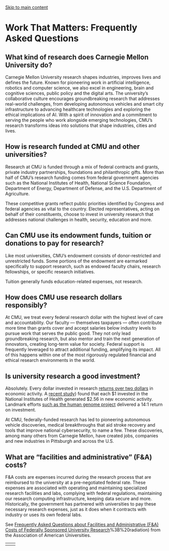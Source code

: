 [Skip to main content](https://www.cmu.edu/work-that-matters/frequently-asked-questions#main-content)

# Work That Matters: Frequently Asked Questions

## What kind of research does Carnegie Mellon University do?

Carnegie Mellon University research shapes industries, improves lives and defines the future. Known for pioneering work in artificial intelligence, robotics and computer science, we also excel in engineering, brain and cognitive sciences, public policy and the digital arts. The university’s collaborative culture encourages groundbreaking research that addresses real-world challenges, from developing autonomous vehicles and smart city infrastructure to advancing healthcare technologies and exploring the ethical implications of AI. With a spirit of innovation and a commitment to serving the people who work alongside emerging technologies, CMU’s research transforms ideas into solutions that shape industries, cities and lives.

## How is research funded at CMU and other universities?

Research at CMU is funded through a mix of federal contracts and grants, private industry partnerships, foundations and philanthropic gifts. More than half of CMU’s research funding comes from federal government agencies such as the National Institutes of Health, National Science Foundation, Department of Energy, Department of Defense, and the U.S. Department of Agriculture.

These competitive grants reflect public priorities identified by Congress and federal agencies as vital to the country. Elected representatives, acting on behalf of their constituents, choose to invest in university research that addresses national challenges in health, security, education and more.

## Can CMU use its endowment funds, tuition or donations to pay for research?

Like most universities, CMU’s endowment consists of donor-restricted and unrestricted funds. Some portions of the endowment are earmarked specifically to support research, such as endowed faculty chairs, research fellowships, or specific research initiatives.

Tuition generally funds education-related expenses, not research.

## How does CMU use research dollars responsibly?

At CMU, we treat every federal research dollar with the highest level of care and accountability. Our faculty — themselves taxpayers — often contribute more time than grants cover and accept salaries below industry levels to pursue work that serves the public good. They not only lead groundbreaking research, but also mentor and train the next generation of innovators, creating long-term value for society. Federal support is frequently leveraged to attract additional funding, amplifying its impact. All of this happens within one of the most rigorously regulated financial and ethical research environments in the world.

## Is university research a good investment?

Absolutely. Every dollar invested in research [returns over two dollars](https://www.breakthroughenergy.org/newsroom/reports/impacts-of-federal-rd-investment-on-the-us-economy/) in economic activity. A [recent study](https://www.aau.edu/newsroom/leading-research-universities-report/nih-research-funding-supports-jobs-fuels-us-economy#:~:text=Every%20%241%20spent%20by%20the,one%20of%20UMR's%20founding%20members.)) found that each $1 invested in the National Institutes of Health generated $2.56 in new economic activity. Landmark efforts [such as the human genome project](https://sciencetechaction.org/wp-content/uploads/2024/12/The-Incredible-Incomparable-ROI-of-RD_5.15-1.pdf) delivered a 14:1 return on investment.

At CMU, federally-funded research has led to pioneering autonomous vehicle discoveries, medical breakthroughs that aid stroke recovery and tools that improve national cybersecurity, to name a few. These discoveries, among many others from Carnegie Mellon, have created jobs, companies and new industries in Pittsburgh and across the U.S.

## What are “facilities and administrative” (F&A) costs?

F&A costs are expenses incurred during the research process that are reimbursed to the university at a pre-negotiated federal rate. These expenses are associated with operating and maintaining specialized research facilities and labs, complying with federal regulations, maintaining our research computing infrastructure, keeping data secure and more. Historically, the government has partnered with universities to pay these necessary research expenses, just as it does when it contracts with industry or uses its own federal labs.

See [Frequently Asked Questions about Facilities and Administrative (F&A) Costs of Federally Sponsored University Research](https://www.aau.edu/key-issues/frequently-asked-questions-about-facilities-and-administrative-costs#:~:text=These%20research%20expenses%20%E2%80%93%20officially%20%E2%80%9Cindirect,human%20subjects%20protections)%3B%20radiation) from the Association of American Universities.

|     |     |
| --- | --- |
|  |  |

